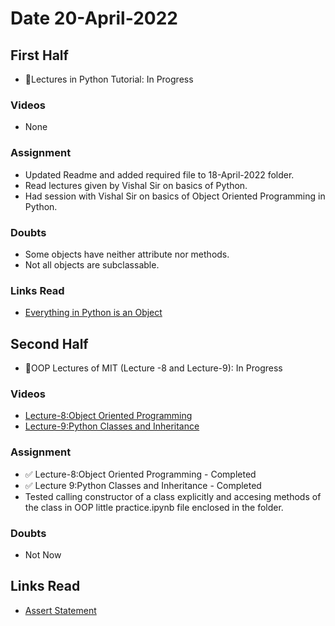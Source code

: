 # Date 20-April-2022

## First Half

- 🔄Lectures in Python Tutorial: In Progress

### Videos

- None

### Assignment

- Updated Readme and added required file to 18-April-2022 folder.
- Read lectures given by Vishal Sir on basics of Python.
- Had session with Vishal Sir on basics of Object Oriented Programming in Python.

### Doubts

- Some objects have neither attribute nor methods.
- Not all objects are subclassable.

### Links Read

- [Everything in Python is an Object](https://linux.die.net/diveintopython/html/getting_to_know_python/everything_is_an_object.html#d0e4665)

## Second Half

- 🔄OOP Lectures of MIT (Lecture -8 and Lecture-9): In Progress

### Videos

- [Lecture-8:Object Oriented Programming](https://ocw.mit.edu/courses/6-0001-introduction-to-computer-science-and-programming-in-python-fall-2016/resources/lecture-8-object-oriented-programming/)
- [Lecture-9:Python Classes and Inheritance](https://ocw.mit.edu/courses/6-0001-introduction-to-computer-science-and-programming-in-python-fall-2016/resources/lecture-9-python-classes-and-inheritance/)

### Assignment

- ✅ Lecture-8:Object Oriented Programming - Completed
- ✅ Lecture 9:Python Classes and Inheritance - Completed
- Tested calling constructor of a class explicitly and accesing methods of the class in OOP little practice.ipynb file enclosed in the folder.

### Doubts

- Not Now

## Links Read

- [Assert Statement](https://www.geeksforgeeks.org/python-assert-keyword/)
